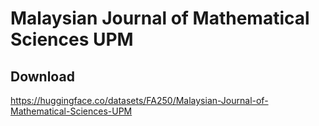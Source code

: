 # Malaysian Journal of Mathematical Sciences UPM

## Download 

https://huggingface.co/datasets/FA250/Malaysian-Journal-of-Mathematical-Sciences-UPM
